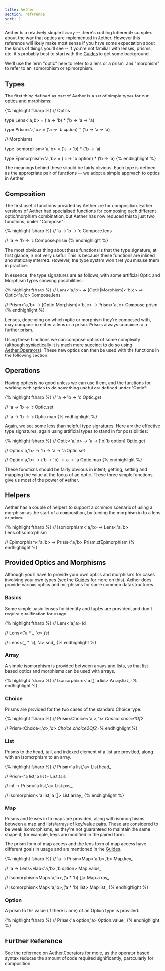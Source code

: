 ```yaml
---
title: Aether
section: reference
sort: 2
---
```


Aether is a relatively simple library -- there's nothing inherently complex about the way that optics are implemented in Aether. However this reference will likely make most sense if you have some expectation about the kinds of things you'll see -- if you're not familiar with lenses, prisms, etc. it's probably best to start with the [Guides][guides] to get some background.

We'll use the term "optic" here to refer to a lens or a prism, and "morphism" to refer to an isomorphism or epimorphism.

## Types

The first thing defined as part of Aether is a set of simple types for our optics and morphisms:

{% highlight fsharp %}
// Optics

type Lens<'a,'b> =
    ('a -> 'b) * ('b -> 'a -> 'a)

type Prism<'a,'b> =
    ('a -> 'b option) * ('b -> 'a -> 'a)

// Morphisms

type Isomorphism<'a,'b> =
    ('a -> 'b) * ('b -> 'a)

type Epimorphism<'a,'b> =
    ('a -> 'b option) * ('b -> 'a)
{% endhighlight %}

The meanings behind these should be fairly obvious. Each type is defined as the appropriate pair of functions -- we adopt a simple approach to optics in Aether.

## Composition

The first useful functions provided by Aether are for composition. Earlier versions of Aether had specialised functions for composing each different optic/morphism combination, but Aether has now reduced this to just two functions, under "Compose":

{% highlight fsharp %}
// 'a -> 'b -> 'c
Compose.lens

// 'a -> 'b -> 'c
Compose.prism
{% endhighlight %}

The most obvious thing about these functions is that the type signature, at first glance, is not very useful! This is because these functions are inlined and statically inferred. However, the type system won't let you misuse them in practice.

In essence, the type signatures are as follows, with some artificial Optic and Morphism types showing possibilities:

{% highlight fsharp %}
// Lens<'a,'b> -> [Optic|Morphism]<'b,'c> -> Optic<'a,'c>
Compose.lens

// Prism<'a,'b> -> [Optic|Morphism]<'b,'c> -> Prism<'a,'c>
Compose.prism
{% endhighlight %}

Lenses, depending on which optic or morphism they're composed with, may compose to either a lens or a prism. Prisms always compose to a further prism.

Using these functions we can compose optics of some complexity (although syntactically it is much more succinct to do so using [Aether.Operators][aether.operators]). These new optics can then be used with the functions in the following section.

## Operations

Having optics is no good unless we can use them, and the functions for working with optics to do something useful are defined under "Optic":

{% highlight fsharp %}
// 'a -> 'b -> 'c
Optic.get

// 'a -> 'b -> 'c
Optic.set

// 'a -> 'b -> 'c
Optic.map
{% endhighlight %}

Again, we see some less than helpful type signatures. Here are the effective type signatures, again using artificial types to stand in for possibilities:

{% highlight fsharp %}
// Optic<'a,'b> -> 'a -> ['b|'b option]
Optic.get

// Optic<'a,'b> -> 'b -> 'a -> 'a
Optic.set

// Optic<'a,'b> -> ('b -> 'b) -> 'a -> 'a
Optic.map
{% endhighlight %}

These functions should be fairly obvious in intent; getting, setting and mapping the value at the focus of an optic. These three simple functions give us most of the power of Aether.

## Helpers

Aether has a couple of helpers to support a common scenario of using a morphism as the start of a composition, by turning the morphism in to a lens or prism.

{% highlight fsharp %}
// Isomorphism<'a,'b> -> Lens<'a,'b>
Lens.ofIsomorphism

// Epimorphism<'a,'b> -> Prism<'a,'b>
Prism.ofEpimorphism
{% endhighlight %}

## Provided Optics and Morphisms

Although you'll have to provide your own optics and morphisms for cases involving your own types (see the [Guides][guides] for more on this), Aether does provide various optics and morphisms for some common data structures.

### Basics

Some simple basic lenses for identity and tuples are provided, and don't require qualification for usage.

{% highlight fsharp %}
// Lens<'a,'a>
id_

// Lens<('a * _), 'a>
fst_

// Lens<(_ * 'a), 'a>
snd_
{% endhighlight %}

### Array

A simple isomorphism is provided between arrays and lists, so that list based optics and morphisms can be used with arrays.

{% highlight fsharp %}
// Isomorphism<'a [],'a list>
Array.list_
{% endhighlight %}

### Choice

Prisms are provided for the two cases of the standard Choice type.

{% highlight fsharp %}
// Prism<Choice<'a,_>,'a>
Choice.choice1Of2_

// Prism<Choice<_,'a>,'a>
Choice.choice2Of2_
{% endhighlight %}

### List

Prisms to the head, tail, and indexed element of a list are provided, along with an isomorphism to an array.

{% highlight fsharp %}
// Prism<'a list,'a>
List.head_

// Prism<'a list,'a list>
List.tail_

// int -> Prism<'a list,'a>
List.pos_

// Isomorphism<'a list,'a []>
List.array_
{% endhighlight %}

### Map

Prisms and lenses in to maps are provided, along with isomorphisms between a map and lists/arrays of key/value pairs. These are considered to be weak isomorphisms, as they're not guaranteed to maintain the same shape if, for example, keys are modified in the paired form.

The prism form of map access and the lens form of map access have different goals in usage and are mentioned in the [Guides][guides].

{% highlight fsharp %}
// 'a -> Prism<Map<'a,'b>,'b>
Map.key_

// 'a -> Lens<Map<'a,'b>,'b option>
Map.value_

// Isomorphism<Map<'a,'b>,('a * 'b) []>
Map.array_

// Isomorphism<Map<'a,'b>,('a * 'b) list>
Map.list_
{% endhighlight %}

### Option

A prism to the value (if there is one) of an Option type is provided.

{% highlight fsharp %}
// Prism<'a option,'a>
Option.value_
{% endhighlight %}

## Further Reference

See the reference on [Aether.Operators][aether.operators] for more, as the operator based syntax reduces the amount of code required significantly, particularly for composition.

<!--- Local --->

[guides]: /aether/guides
[aether.operators]: /aether/reference/aether.operators.html
